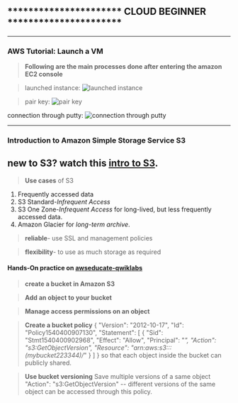 ## ********************** CLOUD BEGINNER **********************
----------------
### AWS Tutorial: Launch a VM 

> **Following are the main processes done after entering the amazon EC2 console**

> launched instance:
![launched instance](https://github.com/agsrc/dist-sys-practice/blob/master/Cloud%20web%20Applications/Screenshots-Beginner/launched%20instance.PNG)

> pair key:
![pair key ](https://raw.githubusercontent.com/agsrc/dist-sys-practice/master/images/l2.PNG)

connection through putty:
![connection through putty](https://raw.githubusercontent.com/agsrc/dist-sys-practice/master/images/l3.PNG)

---------------------------------
### Introduction to Amazon Simple Storage Service S3
new to S3? watch this [intro to S3](https://www.youtube.com/watch?v=77lMCiiMilo).
---------------------------------
>**Use cases** of S3
1. Frequently accessed data
2. S3 Standard-*Infrequent Access*
3. S3 One Zone-*Infrequent Access* for long-lived, but less frequently accessed data.
4. Amazon Glacier for *long-term archive*.

>**reliable**- use SSL and management policies

>**flexibility**- to use as much storage as required

#### Hands-On practice on [awseducate-qwiklabs](https://awseducate.qwiklabs.com/focuses/30?parent=catalog) 
>**create a bucket in Amazon S3**

>**Add an object to your bucket**

>**Manage access permissions on an object**

>**Create a bucket policy**
{
    "Version": "2012-10-17",
    "Id": "Policy1540400907130",
    "Statement": [
        {
            "Sid": "Stmt1540400902968",
            "Effect": "Allow",
            "Principal": "*",
            "Action": "s3:GetObjectVersion",
            "Resource": "arn:aws:s3:::(mybucket223344)/*"
        }
    ]
}
so that each object inside the bucket can publicly shared.

>**Use bucket versioning**
Save multiple versions of a same object
"Action": "s3:GetObjectVersion" -- different versions of the same object can be accessed through this policy.

